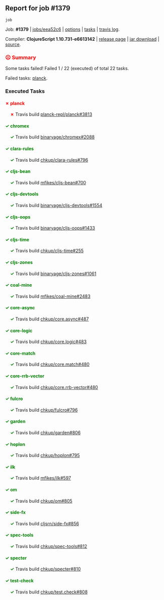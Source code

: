 ## Report for job #1379
```
job
```


Job: **#1379** | [jobs/eea52c6](https://github.com/cljs-oss/canary/commit/eea52c646f0ebae1460bdb142e63f7c4ac5c1f26) | [options](options.edn) | [tasks](tasks.edn) | [travis log](https://travis-ci.org/cljs-oss/canary/builds/676842325).

Compiler: **ClojureScript 1.10.731-e6613142** | [release page](https://github.com/cljs-oss/canary/releases/tag/r1.10.731-e6613142) | [jar download](https://github.com/cljs-oss/canary/releases/download/r1.10.731-e6613142/clojurescript-1.10.731-e6613142.jar) | [source](https://github.com/clojure/clojurescript/commit/e66131422cbd67c4a594e194f09b49f2c3ae3d2e).

### <b style='color:red'>☹ Summary</b>

Some tasks failed! Failed 1 / 22 (executed) of total 22 tasks.

Failed tasks: [planck](#-planck).

### Executed Tasks

#### <b style='color:red'>&#x2717; planck</b>
&nbsp;&nbsp;&nbsp;&nbsp;<b style='color:red'>&#x2717;</b> Travis build [planck-repl/planck#3813](https://travis-ci.org/planck-repl/planck/builds/676843063)<br>

#### <b style='color:green'>&#x2713; chromex</b>
&nbsp;&nbsp;&nbsp;&nbsp;<b style='color:green'>&#x2713;</b> Travis build [binaryage/chromex#2088](https://travis-ci.org/binaryage/chromex/builds/676842874)<br>

#### <b style='color:green'>&#x2713; clara-rules</b>
&nbsp;&nbsp;&nbsp;&nbsp;<b style='color:green'>&#x2713;</b> Travis build [chkup/clara-rules#796](https://travis-ci.org/chkup/clara-rules/builds/676842876)<br>

#### <b style='color:green'>&#x2713; cljs-bean</b>
&nbsp;&nbsp;&nbsp;&nbsp;<b style='color:green'>&#x2713;</b> Travis build [mfikes/cljs-bean#700](https://travis-ci.org/mfikes/cljs-bean/builds/676842878)<br>

#### <b style='color:green'>&#x2713; cljs-devtools</b>
&nbsp;&nbsp;&nbsp;&nbsp;<b style='color:green'>&#x2713;</b> Travis build [binaryage/cljs-devtools#1554](https://travis-ci.org/binaryage/cljs-devtools/builds/676842880)<br>

#### <b style='color:green'>&#x2713; cljs-oops</b>
&nbsp;&nbsp;&nbsp;&nbsp;<b style='color:green'>&#x2713;</b> Travis build [binaryage/cljs-oops#1433](https://travis-ci.org/binaryage/cljs-oops/builds/676842886)<br>

#### <b style='color:green'>&#x2713; cljs-time</b>
&nbsp;&nbsp;&nbsp;&nbsp;<b style='color:green'>&#x2713;</b> Travis build [chkup/cljs-time#255](https://travis-ci.org/chkup/cljs-time/builds/676842895)<br>

#### <b style='color:green'>&#x2713; cljs-zones</b>
&nbsp;&nbsp;&nbsp;&nbsp;<b style='color:green'>&#x2713;</b> Travis build [binaryage/cljs-zones#1061](https://travis-ci.org/binaryage/cljs-zones/builds/676842898)<br>

#### <b style='color:green'>&#x2713; coal-mine</b>
&nbsp;&nbsp;&nbsp;&nbsp;<b style='color:green'>&#x2713;</b> Travis build [mfikes/coal-mine#2483](https://travis-ci.org/mfikes/coal-mine/builds/676842900)<br>

#### <b style='color:green'>&#x2713; core-async</b>
&nbsp;&nbsp;&nbsp;&nbsp;<b style='color:green'>&#x2713;</b> Travis build [chkup/core.async#487](https://travis-ci.org/chkup/core.async/builds/676842914)<br>

#### <b style='color:green'>&#x2713; core-logic</b>
&nbsp;&nbsp;&nbsp;&nbsp;<b style='color:green'>&#x2713;</b> Travis build [chkup/core.logic#483](https://travis-ci.org/chkup/core.logic/builds/676842920)<br>

#### <b style='color:green'>&#x2713; core-match</b>
&nbsp;&nbsp;&nbsp;&nbsp;<b style='color:green'>&#x2713;</b> Travis build [chkup/core.match#480](https://travis-ci.org/chkup/core.match/builds/676842927)<br>

#### <b style='color:green'>&#x2713; core-rrb-vector</b>
&nbsp;&nbsp;&nbsp;&nbsp;<b style='color:green'>&#x2713;</b> Travis build [chkup/core.rrb-vector#480](https://travis-ci.org/chkup/core.rrb-vector/builds/676842929)<br>

#### <b style='color:green'>&#x2713; fulcro</b>
&nbsp;&nbsp;&nbsp;&nbsp;<b style='color:green'>&#x2713;</b> Travis build [chkup/fulcro#796](https://travis-ci.org/chkup/fulcro/builds/676842933)<br>

#### <b style='color:green'>&#x2713; garden</b>
&nbsp;&nbsp;&nbsp;&nbsp;<b style='color:green'>&#x2713;</b> Travis build [chkup/garden#806](https://travis-ci.org/chkup/garden/builds/676842942)<br>

#### <b style='color:green'>&#x2713; hoplon</b>
&nbsp;&nbsp;&nbsp;&nbsp;<b style='color:green'>&#x2713;</b> Travis build [chkup/hoplon#795](https://travis-ci.org/chkup/hoplon/builds/676843052)<br>

#### <b style='color:green'>&#x2713; ilk</b>
&nbsp;&nbsp;&nbsp;&nbsp;<b style='color:green'>&#x2713;</b> Travis build [mfikes/ilk#597](https://travis-ci.org/mfikes/ilk/builds/676843037)<br>

#### <b style='color:green'>&#x2713; om</b>
&nbsp;&nbsp;&nbsp;&nbsp;<b style='color:green'>&#x2713;</b> Travis build [chkup/om#805](https://travis-ci.org/chkup/om/builds/676843041)<br>

#### <b style='color:green'>&#x2713; side-fx</b>
&nbsp;&nbsp;&nbsp;&nbsp;<b style='color:green'>&#x2713;</b> Travis build [cljsrn/side-fx#856](https://travis-ci.org/cljsrn/side-fx/builds/676842955)<br>

#### <b style='color:green'>&#x2713; spec-tools</b>
&nbsp;&nbsp;&nbsp;&nbsp;<b style='color:green'>&#x2713;</b> Travis build [chkup/spec-tools#812](https://travis-ci.org/chkup/spec-tools/builds/676843000)<br>

#### <b style='color:green'>&#x2713; specter</b>
&nbsp;&nbsp;&nbsp;&nbsp;<b style='color:green'>&#x2713;</b> Travis build [chkup/specter#810](https://travis-ci.org/chkup/specter/builds/676843012)<br>

#### <b style='color:green'>&#x2713; test-check</b>
&nbsp;&nbsp;&nbsp;&nbsp;<b style='color:green'>&#x2713;</b> Travis build [chkup/test.check#808](https://travis-ci.org/chkup/test.check/builds/676843068)<br>